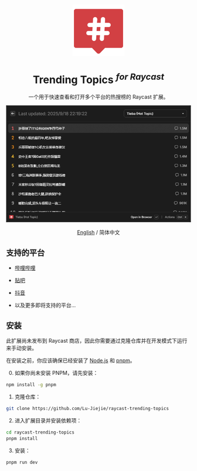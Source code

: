 <p align="center">
  <img src="./assets/icon@dark.png" alt="Recent Projects Icon" height="140">
</p>

<h1 align="center">
Trending Topics <sup><em>for Raycast</em></sup>
</h1>

<p align="center">
一个用于快速查看和打开多个平台的热搜榜的 Raycast 扩展。
</p>
<img width="862" src="./metadata/trending-topics-1.png">

<p align="center">
  <a href="./README.en.md">English</a>
  / 简体中文
</p>

## 支持的平台

- [哔哩哔哩](https://www.bilibili.com/)
- [贴吧](https://tieba.baidu.com/)
- [抖音](https://www.douyin.com/)

- 以及更多即将支持的平台...

## 安装

此扩展尚未发布到 Raycast 商店，因此你需要通过克隆仓库并在开发模式下运行来手动安装。

在安装之前，你应该确保已经安装了 [Node.js](https://nodejs.org/en/download/) 和 [pnpm](https://pnpm.io/installation)。

0. 如果你尚未安装 PNPM，请先安装：
```bash
npm install -g pnpm
```

1. 克隆仓库：
```bash
git clone https://github.com/Lu-Jiejie/raycast-trending-topics
```

2. 进入扩展目录并安装依赖项：
```bash
cd raycast-trending-topics
pnpm install
```

3. 安装：
```bash
pnpm run dev
```
